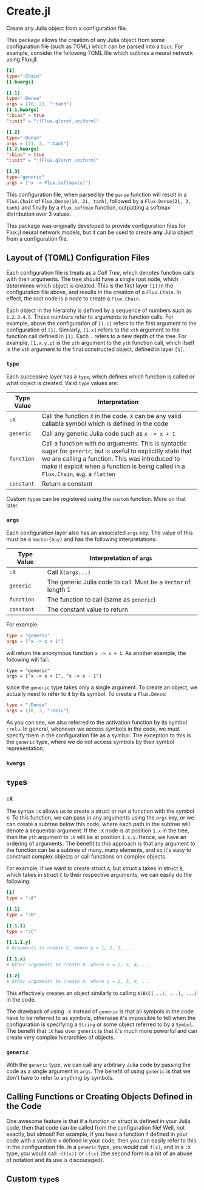 # Create.jl

Create any Julia object from a configuration file.

This package allows the creation of any Julia object from some configuration
file (such as TOML) which can be parsed into a `Dict`. For example, consider
the following TOML file which outlines a neural network using Flux.jl:

```TOML
[1]
type=":Chain"
[1.kwargs]

[1.1]
type=":Dense"
args = [10, 21, ":tanh"]
[1.1.kwargs]
":bias" = true
":init" = ":(Flux.glorot_uniform)"

[1.2]
type=":Dense"
args = [21, 3, ":tanh"]
[1.2.kwargs]
":bias" = true
":init" = ":(Flux.glorot_uniform)"

[1.3]
type="generic"
args = ["x -> Flux.softmax(x)"]
```

This configuration file, when parsed by	the `parse` function will result in a
`Flux.Chain` of `Flux.Dense(10, 21, tanh)`, followed by a `Flux.Dense(21, 3,
tanh)` and finally by a `Flux.softmax` function, outputting a softmax
distribution over 3 values.

This package was originally developed to provide configuration files for
Flux.jl neural network models, but it can be used to create **any** Julia
object from a configuration file.

## Layout of (TOML) Configuration Files

Each configuration file is treats as a *Call Tree*, which denotes function
calls with their arguments. The tree should have a single root node, which
determines which object is created. This is the first layer `[1]` in the
configuration file above, and results in the creation of a `Flux.Chain`. In
effect, the root node is a node to create a `Flux.Chain`.

Each object in the hierarchy is defined by a sequence of numbers such as
`1.2.3.4.5`. These numbers refer to arguments to function calls. For example,
above the configuration of `[1.1]` refers to the first argument to the
configuration of `[1]`. Similarly, `[1.x]` refers to the `xth` argument to the
function call defined in `[1]`. Each `.` refers to a new depth of the tree. For
example, `[1.x.y.z]` is the `zth` argument to the `yth` function call, which
itself is the `xth` argument to the final constructed object, defined in layer
`[1]`.

### `type`

Each successive layer has a `type`, which defines which function is called or
what object is created. Valid `type` values are:

Type Value   |   Interpretation
-------------|------------------
`:X`		 | Call the function `X` in the code. `X` can be any valid callable symbol which is defined in the code
`generic`    | Call any generic Julia code such as `x -> x + 1`
`function`   | Call a function with no arguments. This is syntactic sugar for `generic`, but is useful to explicitly state that we are calling a function. This was introduced to make it expicit when a function is being called in a `Flux.Chain`, e.g. a `flatten`
`constant`   | Return a constant

Custom `type`s can be registered using the `custom` function. More on that
later.

### `args`

Each configuration layer also has an associated `args` key. The value of this
must be a `Vector{Any}` and has the following interpretations:

Type Value   |   Interpretation of `args`
-------------|----------------------------
`:X`		 | Call `X(args...)`
`generic`    | The generic Julia code to call. Must be a `Vector` of length 1
`function`   | The function to call (same as `generic`)
`constant`   | The constant value to return

For example:
```TOML
type = "generic"
args = ["x -> x + 1"]
```
will return the anonymous function `x -> x + 1`. As another example, the
following will fail:
```
type = "generic"
args = ["x -> x + 1", "x -> x - 1"]
```
since the `generic` type takes only a single argument. To create an object, we
actually need to refer to it by its symbol. To create a `Flux.Dense`:
```TOML
type = ":Dense"
args = [10, 3, ":relu"]
```
As you can see, we also referred to the activation function by its symbol
`:relu`. In general, whenever we access symbols in the code, we must specify
them in the configuration file as a symbol. The exception to this is the
`generic` type, where we do not access symbols by their symbol representation.

### `kwargs`

## `type`s

### `:X`

The syntax `:X` allows us to create a struct or run a function with the symbol
`X`. To this function, we can pass in any arguments using the `args` key, or we
can create a subtree below this node, where each path in the subtree will
denote a sequential argument. If the `:X` node is at position `1.x` in the
tree, then the `yth` argument to `:X` will be at position `1.x.y`. Hence, we
have an ordering of arguments. The benefit to this approach is that any
argument to the function can be a subtree of many, many elements, and so it's
easy to construct complex objects or call functions on complex objects.

For example, if we want to create struct `A`, but struct `A` takes in struct
`B`, which takes in struct `C` to their respective arguments, we can easily
do the following:
```TOML
[1]
type = ":A"

[1.1]
type = ":B"

[1.1.1]
type = ":C"

[1.1.1.y]
# Arguments to create C, where y = 1, 2, 3, ...

[1.1.x]
# Other arguments to create B, where x = 2, 3, 4, ...

[1.z]
# Other arguments to create A, where z = 2, 3, 4, ...
```
This effectively creates an object similarly to calling
`A(B(C(...), ...), ...)` in the code.

The drawback of using `:X` instead of `generic` is that all symbols in the code
have to be referred to as symbols, otherwise it's impossible to tell when the
configuration is specifying a `String` or some object referred to by a
`Symbol`. The benefit that `:X` has over `generic` is that it's much more
powerful and can create very complex hierarchies of objects.

### `generic`

With the `generic` type, we can call any arbitrary Julia code by passing the
code as a single argument in `args`. The benefit of using `generic` is that we
don't have to refer to anything by symbols.

## Calling Functions or Creating Objects Defined in the Code

One awesome feature is that if a function or struct is defined in your Julia
code, then that code can be called from the configuration file! Well, not
exactly, but almost! For example, if you have a function `f` defined in your
code with a variable `x` defined in your code, then you can easily refer to
this in the configuration file. In a `generic` type, you would call `f(x)`, and
in a `:X` type, you would call `:(f(x))` or `:f(x)` (the second form is a bit
of an abuse of notation and its use is discouraged).

## Custom `type`s

